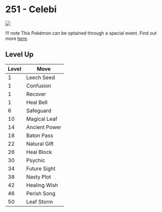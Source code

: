 # 251 - Celebi
![][251]

!!! note
    This Pokémon can be optained through a special event. Find out more [here](../../special_events/#celebi).

## Level Up

Level | Move
---   | ---
  1   | Leech Seed
  1   | Confusion
  1   | Recover
  1   | Heal Bell
  6   | Safeguard
 10   | Magical Leaf
 14   | Ancient Power
 18   | Baton Pass
 22   | Natural Gift
 26   | Heal Block
 30   | Psychic
 34   | Future Sight
 38   | Nasty Plot
 42   | Healing Wish
 46   | Perish Song
 50   | Leaf Storm

[251]: ../img/pokemon/251.png
